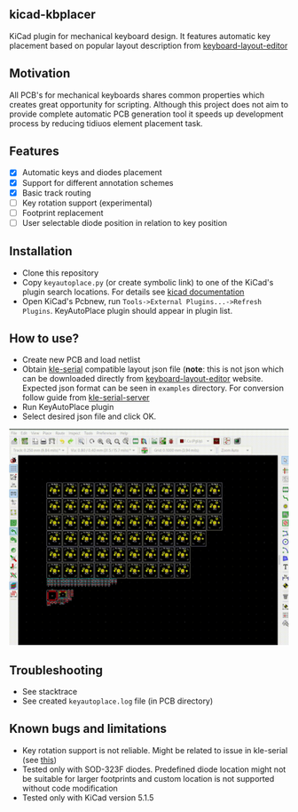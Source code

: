## kicad-kbplacer
KiCad plugin for mechanical keyboard design. It features automatic key placement based on popular layout description from [keyboard-layout-editor](http://www.keyboard-layout-editor.com/) 

## Motivation
All PCB's for mechanical keyboards shares common properties which creates great opportunity for scripting. Although this project does not aim to provide complete automatic PCB generation tool it speeds up development process by reducing tidiuos element placement task.

## Features
- [x] Automatic keys and diodes placement
- [x] Support for different annotation schemes
- [x] Basic track routing
- [ ] Key rotation support (experimental) 
- [ ] Footprint replacement
- [ ] User selectable diode position in relation to key position

## Installation
- Clone this repository
- Copy `keyautoplace.py` (or create symbolic link) to one of the KiCad's plugin search locations. For details see [kicad documentation](https://docs.kicad-pcb.org/doxygen/md_Documentation_development_pcbnew-plugins.html) 
- Open KiCad's Pcbnew, run `Tools->External Plugins...->Refresh Plugins`. KeyAutoPlace plugin should appear in plugin list.

## How to use?
- Create new PCB and load netlist
- Obtain [kle-serial](https://github.com/ijprest/kle-serial) compatible layout json file (**note**: this is not json which can be downloaded directly from [keyboard-layout-editor](http://www.keyboard-layout-editor.com/) website. Expected json format can be seen in `examples` directory. For conversion follow guide from [kle-serial-server](https://github.com/adamws/kle-serial-server)
- Run KeyAutoPlace plugin
- Select desired json file and click OK.

![demo](demo.gif)

## Troubleshooting
- See stacktrace
- See created `keyautoplace.log` file (in PCB directory)

## Known bugs and limitations
- Key rotation support is not reliable. Might be related to issue in kle-serial (see [this](https://github.com/ijprest/kle-serial/pull/1))
- Tested only with SOD-323F diodes. Predefined diode location might not be suitable for larger footprints and custom location is not supported without code modification
- Tested only with KiCad version 5.1.5

